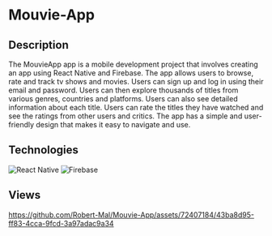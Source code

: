 # Mouvie-App

## Description

The MouvieApp app is a mobile development project that involves creating an app using React Native and Firebase. The app allows users to browse, rate and track tv shows and movies. Users can sign up and log in using their email and password. Users can then explore thousands of titles from various genres, countries and platforms. Users can also see detailed information about each title. Users can rate the titles they have watched and see the ratings from other users and critics. The app has a simple and user-friendly design that makes it easy to navigate and use.

## Technologies

![React Native](https://img.shields.io/badge/react_native-%2320232a.svg?style=for-the-badge&logo=react&logoColor=%2361DAFB)
![Firebase](https://img.shields.io/badge/Firebase-039BE5?style=for-the-badge&logo=Firebase&logoColor=white)

## Views

https://github.com/Robert-Mal/Mouvie-App/assets/72407184/43ba8d95-ff83-4cca-9fcd-3a97adac9a34
